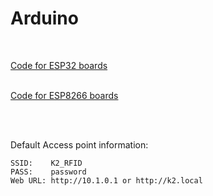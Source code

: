 # Arduino
<br>

<a href=https://github.com/DnG-Crafts/K2-RFID/tree/main/Arduino/ESP32>Code for ESP32 boards</a><br><br>

<a href=https://github.com/DnG-Crafts/K2-RFID/tree/main/Arduino/ESP8266>Code for ESP8266 boards</a>

<br><br>

Default Access point information:<br>
```
SSID:    K2_RFID
PASS:    password
Web URL: http://10.1.0.1 or http://k2.local
```




